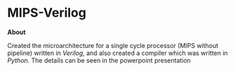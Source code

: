 # MIPS-Verilog

**About**

Created the microarchitecture for a single cycle processor (MIPS without pipeline) written in *Verilog*, and also created a compiler which was written in *Python*.
The details can be seen in the powerpoint presentation
